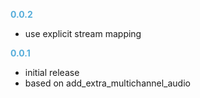 
**<span style="color:#56adda">0.0.2</span>**
- use explicit stream mapping

**<span style="color:#56adda">0.0.1</span>**
- initial release
- based on add_extra_multichannel_audio
